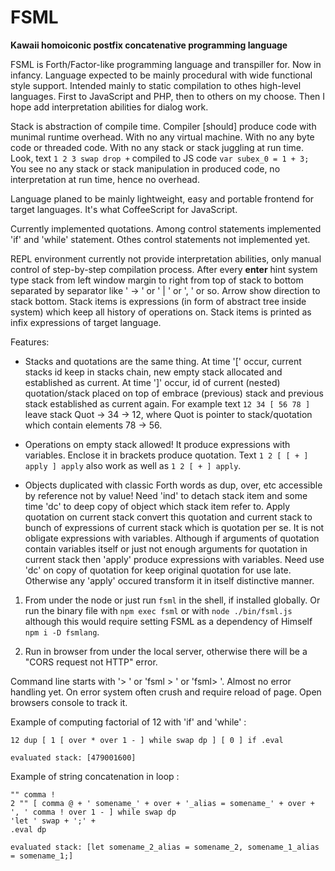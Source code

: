 # FSML
**Kawaii homoiconic postfix concatenative programming language**

FSML is Forth/Factor-like programming language and transpiller for. Now in infancy. Language expected to be mainly procedural with wide functional style support. Intended mainly to static compilation to othes high-level languages. First to JavaScript and PHP, then to others on my choose. Then I hope add interpretation abilities for dialog work.

Stack is abstraction of compile time. Compiler \[should\] produce code with munimal runtime overhead. With no any virtual machine. With no any byte code or threaded code. With no any stack or stack juggling at run time. Look, text `1 2 3 swap drop +` compiled to JS code `var subex_0 = 1 + 3;` You see no any stack or stack manipulation in produced code, no interpretation at run time, hence no overhead.

Language planed to be mainly lightweight, easy and portable frontend for target languages. It's what CoffeeScript for JavaScript.

Currently implemented quotations. Among control statements implemented 'if' and 'while' statement. Othes control statements not implemented yet.

REPL environment currently not provide interpretation abilities, only manual control of step-by-step compilation process. After every **enter** hint system type stack from left window margin to right from top of stack to bottom separated by separator like ' -> ' or ' | ' or ', ' or so. Arrow show direction to stack bottom. Stack items is expressions (in form of abstract tree inside system) which keep all history of operations on. Stack items is printed as infix expressions of target language.

Features:

* Stacks and quotations are the same thing. At time '\[' occur, current stacks id keep in stacks chain, new empty stack allocated and established as current. At time '\]' occur, id of current (nested) quotation/stack placed on top of embrace (previous) stack and previous stack established as current again. For example text `12 34 [ 56 78 ]` leave stack Quot -> 34 -> 12, where Quot is pointer to stack/quotation which contain elements 78 -> 56.

* Operations on empty stack allowed! It produce expressions with variables. Enclose it in brackets produce quotation. Text `1 2 [ [ + ] apply ] apply` also work as well as `1 2 [ + ] apply`.

* Objects duplicated with classic Forth words as dup, over, etc accessible by reference not by value! Need 'ind' to detach stack item and some time 'dc' to deep copy of object which stack item refer to. Apply quotation on current stack convert this quotation and current stack to bunch of expressions of current stack which is quotation per se. It is not obligate expressions with variables. Although if arguments of quotation contain variables itself or just not enough arguments for quotation in current stack then 'apply' produce expressions with variables. Need use 'dc' on copy of quotation for keep original quotation for use late. Otherwise any 'apply' occured transform it in itself distinctive manner.

1. From under the node or just run `fsml` in the shell, if installed globally. Or run the binary file with `npm exec fsml` or with `node ./bin/fsml.js` although this would require setting FSML as a dependency of Himself `npm i -D fsmlang`.

2. Run in browser from under the local server, otherwise there will be a "CORS request not HTTP" error.

Command line starts with '> ' or 'fsml > ' or 'fsml> '. Almost no error handling yet. On error system often crush and require reload of page. Open browsers console to track it.


Example of computing factorial of 12 with 'if' and 'while' :

```factor
12 dup [ 1 [ over * over 1 - ] while swap dp ] [ 0 ] if .eval

evaluated stack: [479001600]
```

Example of string concatenation in loop :

```factor
"" comma !
2 "" [ comma @ + ' somename_' + over + '_alias = somename_' + over + ', ' comma ! over 1 - ] while swap dp
'let ' swap + ';' +
.eval dp

evaluated stack: [let somename_2_alias = somename_2, somename_1_alias = somename_1;]
```
